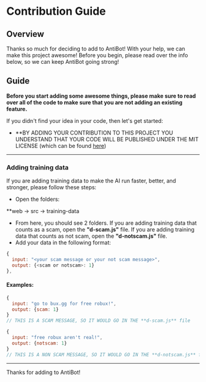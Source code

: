 # Contribution Guide

## Overview

Thanks so much for deciding to add to AntiBot! With your help, we can make this project awesome! Before you begin, please read over the info below, so we can keep AntiBot going strong!

## Guide

**Before you start adding some awesome things, please make sure to read over all of the code to make sure that you are not adding an existing feature.**

If you didn't find your idea in your code, then let's get started:

- **BY ADDING YOUR CONTRIBUTION TO THIS PROJECT YOU UNDERSTAND THAT YOUR CODE WILL BE PUBLISHED UNDER THE MIT LICENSE (which can be found [here](https://github.com/codehouseRBLX/AntiBot/license))

---

### Adding training data

If you are adding training data to make the AI run faster, better, and stronger, please follow these steps:

- Open the folders:

**web -> src -> training-data

- From here, you should see 2 folders. If you are adding training data that counts as a scam, open the **"d-scam.js"** file. If you are adding training data that counts as not scam, open the **"d-notscam.js"** file.
- Add your data in the following format:

```javascript
{
  input: "<your scam message or your not scam message>",
  output: {<scam or notscam>: 1}
},
```
#### Examples:
```javascript
{
  input: "go to bux.gg for free robux!",
  output: {scam: 1}
}
// THIS IS A SCAM MESSAGE, SO IT WOULD GO IN THE **d-scam.js** file
```

```javascript
{
  input: "free robux aren't real!",
  output: {notscam: 1}
}
// THIS IS A NON SCAM MESSAGE, SO IT WOULD GO IN THE **d-notscam.js** file
```
---

Thanks for adding to AntiBot!
